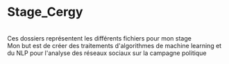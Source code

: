 # Stage_Cergy

 <br/> Ces dossiers représentent les différents fichiers pour mon stage <br/>
Mon but est de créer des traitements d'algorithmes de machine learning et du NLP pour l'analyse des réseaux sociaux sur la campagne politique 

